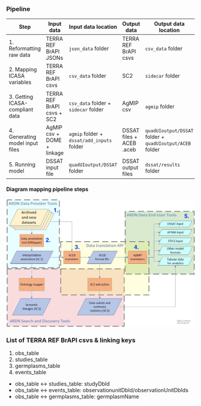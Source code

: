 ### Pipeline

| **Step**                        | **Input data**             | **Input data location**                    | **Output data**          | **Output data location**                                 | **Processing tool**                   |
|---------------------------------|----------------------------|--------------------------------------------|--------------------------|----------------------------------------------------------|---------------------------------------|
| 1. Reformatting raw data        | TERRA REF BrAPI JSONs      | `json_data` folder                         | TERRA REF BrAPI csvs     | `csv_data` folder                                        | R script                              |
| 2. Mapping ICASA variables      | TERRA REF BrAPI csvs       | `csv_data` folder                          | SC2                      | `sidecar` folder                                         | VMapper                               |
| 3. Getting ICASA-compliant data | TERRA REF BrAPI csvs + SC2 | `csv_data` folder + `sidecar` folder       | AgMIP csv                | `agmip` folder                                           | VMapper (AgMIP input package button)  |
| 4. Generating model input files | AgMIP csv + DOME + linkage | `agmip` folder + `dssat/add_inputs` folder | DSSAT files + ACEB .aceb | `quadUIoutput/DSSAT` folder + `quadUIoutput/ACEB` folder | QuadUI                                |
| 5. Running model                | DSSAT input file           | `quadUIoutput/DSSAT` folder                | DSSAT output files       | `dssat/results` folder                                   | Compiled DSSAT                        |

#### Diagram mapping pipeline steps

![](ARDN_workflows.jpg)

### List of TERRA REF BrAPI csvs & linking keys

1. obs_table
2. studies_table
3. germplasms_table
4. events_table

- obs_table <-> studies_table: studyDbId
- obs_table <-> events_table: observationunitDbId/observationUnitDbIds
- obs_table <-> germplasms_table: germplasmName
